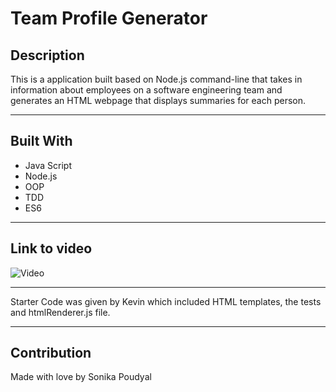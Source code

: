 # Team Profile Generator

## Description
This is a application built based on Node.js command-line that takes in information about employees on a software engineering team and generates an HTML webpage that displays summaries for each person. 

---

## Built With
* Java Script
* Node.js
* OOP 
* TDD
* ES6

---

## Link to video
![Video](https://drive.google.com/file/d/1DAaQzVgpOiR3OFPEzH2y7yuUpu9DSsJR/view)


---

Starter Code was given by Kevin which included HTML templates, the tests and htmlRenderer.js file. 

---

## Contribution
Made with love by Sonika Poudyal 
